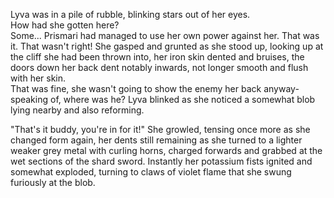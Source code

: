 Lyva was in a pile of rubble, blinking stars out of her eyes.    
How had she gotten here?    
Some... Prismari had managed to use her own power against her. That was it. That wasn't right! She gasped and grunted as she stood up, looking up at the cliff she had been thrown into, her iron skin dented and bruises, the doors down her back dent notably inwards, not longer smooth and flush with her skin.   
That was fine, she wasn't going to show the enemy her back anyway- speaking of, where was he? Lyva blinked as she noticed a somewhat blob lying nearby and also reforming.   

"That's it buddy, you're in for it!" She growled, tensing once more as she changed form again, her dents still remaining as she turned to a lighter weaker grey metal with curling horns, charged forwards and grabbed at the wet sections of the shard sword. Instantly her potassium fists ignited and somewhat exploded, turning to claws of violet flame that she swung furiously at the blob.